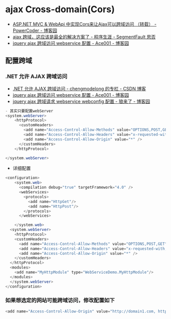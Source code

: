 # ajax Cross-domain(Cors)

- [ASP.NET MVC &amp; WebApi 中实现Cors来让Ajax可以跨域访问 （转载） - PowerCoder - 博客园](https://www.cnblogs.com/OpenCoder/p/6890703.html)
- [ajax 跨域，这应该是最全的解决方案了 - 程序生涯 - SegmentFault 思否](https://segmentfault.com/a/1190000012469713)
- [jquery ajax 跨域访问 webservice 配置 - Ace001 - 博客园](https://www.cnblogs.com/xuejianxiyang/p/5369346.html)

## 配置跨域

### .NET 允许 AJAX 跨域访问

- [.NET 允许 AJAX 跨域访问 - chengmodelong 的专栏 - CSDN 博客](https://blog.csdn.net/chengmodelong/article/details/88955737)
- [jquery ajax 跨域访问 webservice 配置 - Ace001 - 博客园](https://www.cnblogs.com/xuejianxiyang/p/5369346.html)
- [jquery ajax 跨域请求 webservice webconfig 配置 - 狼来了 - 博客园](https://www.cnblogs.com/wolfocme110/p/4434020.html)

```c#
- 其实只要配置webServer
<system.webServer>
    <httpProtocol>
      <customHeaders>
        <add name="Access-Control-Allow-Methods" value="OPTIONS,POST,GET" />
        <add name="Access-Control-Allow-Headers" value="x-requested-with,content-type" />
        <add name="Access-Control-Allow-Origin" value="*" />
      </customHeaders>
    </httpProtocol>

</system.webServer>
```

- 详细配置

```c#
<configuration>
    <system.web>
      <compilation debug="true" targetFramework="4.0" />
      <webServices>
        <protocols>
          <add name="HttpGet"/>
          <add name="HttpPost"/>
        </protocols>
      </webServices>

    </system.web>
  <system.webServer>
    <httpProtocol>
    <customHeaders>
      <add name="Access-Control-Allow-Methods" value="OPTIONS,POST,GET"/>
      <add name="Access-Control-Allow-Headers" value="x-requested-with,content-type"/>
      <add name="Access-Control-Allow-Origin" value="*" />
    </customHeaders>
  </httpProtocol>
  <modules>
    <add name="MyHttpModule" type="WebServiceDemo.MyHttpModule"/>
  </modules>
  </system.webServer>
</configuration>
```

### 如果想选定的网站可能跨域访问，修改配置如下

```c#
<add name="Access-Control-Allow-Origin" value="http://domain1.com, http://domain2.com" />
```
